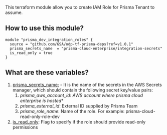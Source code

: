 This terraform module allow you to create IAM Role for Prisma Tenant to assume.

## How to use this module?
```
module "prisma_dev_integration_roles" {
  source = "github.com/GSA/odp-tf-prisma-deps?ref=v1.0.1"
  prisma_secrets_name  = "prisma-cloud-enterprise/integration-secrets"
  is_read_only = true
}
```
## What are these variables?
1. <ins>prisma_secrets_name:</ins> - It is the name of the secrets in the AWS Secrets manager, which should contain the following secret key/value pairs:
   1. *prisma_aws_account_id*: *AWS account where prisma cloud enterprise is hosted**
   2. *prisma_external_id*: External ID supplied by Prisma Team
   3. *prisma_role_name*: Name of the role. For example: prisma-cloud-read-only-role-dev
2. <ins>is_read_only</ins>: Flag to specify if the role should provide read-only permissions

